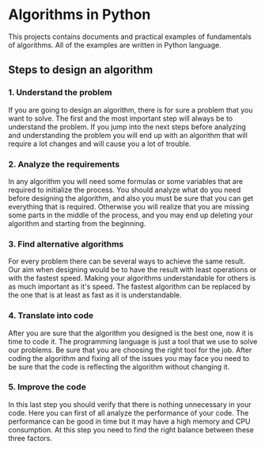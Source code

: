 # Algorithms in Python

This projects contains documents and practical examples of fundamentals of algorithms. All of the examples are written in Python language.


## Steps to design an algorithm

### 1. Understand the problem
If you are going to design an algorithm, there is for sure a problem that you want to solve.
The first and the most important step will always be to understand the problem. If you jump into the next steps
before analyzing and understanding the problem you will end up with an algorithm that will require a lot changes
and will cause you a lot of trouble.

### 2. Analyze the requirements
In any algorithm you will need some formulas or some variables that are required to initialize the process.
You should analyze what do you need before designing the algorithm, and also you must be sure that you can get
everything that is required. Otherwise you will realize that you are missing some parts in the middle of the process,
and you may end up deleting your algorithm and starting from the beginning.

### 3. Find alternative algorithms
For every problem there can be several ways to achieve the same result. Our aim when designing would be to have the result
with least operations or with the fastest speed. Making your algorithms understandable for others is as much important
as it's speed. The fastest algorithm can be replaced by the one that is at least as fast as it is understandable.

### 4. Translate into code
After you are sure that the algorithm you designed is the best one, now it is time to code it.
The programming language is just a tool that we use to solve our problems. Be sure that you are choosing the right
tool for the job. After coding the algorithm and fixing all of the issues you may face you need to be sure that the code
is reflecting the algorithm without changing it.

### 5. Improve the code
In this last step you should verify that there is nothing unnecessary in your code. Here you can first of all analyze
the performance of your code. The performance can be good in time but it may have a high memory and CPU consumption.
At this step you need to find the right balance between these three factors.
